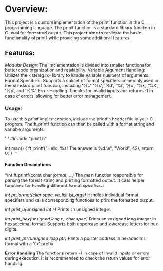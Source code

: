 # Overview:
This project is a custom implementation of the printf function in the C programming language. The printf function is a standard library function in C used for formatted output. This project aims to replicate the basic functionality of printf while providing some additional features.

## Features:
*Modular Design:* The implementation is divided into smaller functions for better code organization and readability.
Variable Argument Handling: Utilizes the <stdarg.h> library to handle variable numbers of arguments.
Format Specifiers: Supports a subset of format specifiers commonly used in the standard printf function, including '%c', '%s', '%d', '%i', '%u', '%x', '%X', '%p', and '%%'.
Error Handling: Checks for invalid inputs and returns -1 in case of errors, allowing for better error management.

### Usage:
To use this printf implementation, include the printf.h header file in your C program. The ft_printf function can then be called with a format string and variable arguments.

'''
#include "printf.h"

int main() {
    ft_printf("Hello, %s! The answer is %d.\n", "World", 42);
    return 0;
}
'''

#### Function Descriptions
*int ft_printf(const char *format, ...)*
The main function responsible for parsing the format string and printing formatted output. It calls helper functions for handling different format specifiers.

*int pr_format(char spec, va_list lst_args)*
Handles individual format specifiers and calls corresponding functions to print the formatted output.

*int print_u(unsigned int n)*
Prints an unsigned integer.

*int print_hex(unsigned long n, char spec)*
Prints an unsigned long integer in hexadecimal format. Supports both uppercase and lowercase letters for hex digits.

*int print_ptr(unsigned long ptr)*
Prints a pointer address in hexadecimal format with a '0x' prefix.

**Error Handling**
The functions return -1 in case of invalid inputs or errors during execution. It is recommended to check the return values for error handling.
